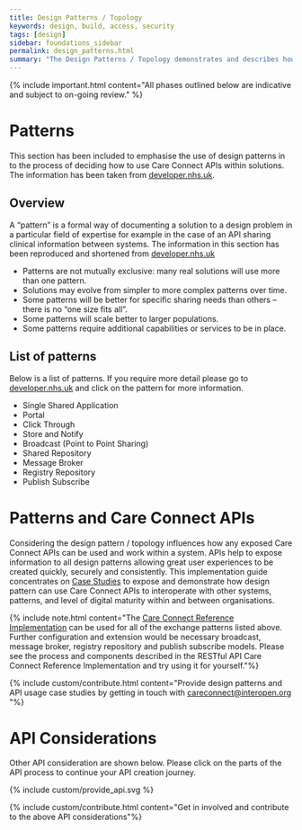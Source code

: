 ```yaml
---
title: Design Patterns / Topology
keywords: design, build, access, security
tags: [design]
sidebar: foundations_sidebar
permalink: design_patterns.html
summary: "The Design Patterns / Topology demonstrates and describes how various design patterns can influence access, security and use of APIs"
---
```


{% include important.html content="All phases outlined below are indicative and subject to on-going review." %}

# Patterns #

This section has been included to emphasise the use of design patterns in to the process of deciding how to use Care Connect APIs within solutions. The information has been taken from [developer.nhs.uk](https://developer.nhs.uk/library/architecture/integration-patterns/information-sharing-patterns-summary/).

## Overview ##

A “pattern” is a formal way of documenting a solution to a design problem in a particular field of expertise for example in the case of an API sharing clinical information between systems. The information in this section has been reproduced and shortened from [developer.nhs.uk](https://developer.nhs.uk/library/architecture/integration-patterns/information-sharing-patterns-summary/)
- Patterns are not mutually exclusive: many real solutions will use more than one pattern.
- Solutions may evolve from simpler to more complex patterns over time.
- Some patterns will be better for specific sharing needs than others – there is no “one size fits all”.
- Some patterns will scale better to larger populations.
- Some patterns require additional capabilities or services to be in place.

## List of patterns ##

Below is a list of patterns. If you require more detail please go to [developer.nhs.uk](https://developer.nhs.uk/library/architecture/integration-patterns/information-sharing-patterns-summary/) and click on the pattern for more information.

- Single Shared Application
- Portal
- Click Through
- Store and Notify
- Broadcast (Point to Point Sharing)
- Shared Repository
- Message Broker
- Registry Repository
- Publish Subscribe

# Patterns and Care Connect APIs #

Considering the design pattern / topology influences how any exposed Care Connect APIs can be used and work within a system. APIs help to expose information to all design patterns allowing great user experiences to be created quickly, securely and consistently. This implementation guide concentrates on [Case Studies](/engage_case_studies.html) to expose and demonstrate how design pattern can use Care Connect APIs to interoperate with other systems, patterns, and level of digital maturity within and between organisations.

{% include note.html content="The [Care Connect Reference Implementation](/build_ri_overview.html) can be used for all of the exchange patterns listed above. Further configuration and extension would be necessary broadcast, message broker, registry repository and publish subscribe models. Please see the process and components described in the RESTful API Care Connect Reference Implementation and try using it for yourself."%}


{% include custom/contribute.html content="Provide design patterns and API usage case studies by getting in touch with careconnect@interopen.org "%}

# API Considerations #

Other API consideration are shown below. Please click on the parts of the API process to continue your API creation journey.

{% include custom/provide_api.svg %}

{% include custom/contribute.html content="Get in involved and contribute to the above API considerations"%}
